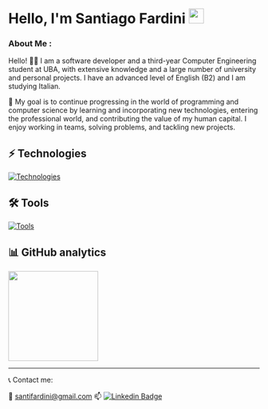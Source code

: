   <h1>
    Hello, I'm Santiago Fardini
    <img src="https://media.giphy.com/media/hvRJCLFzcasrR4ia7z/giphy.gif" width="30px"/>
  </h1>
  
###  About Me :
Hello! 👋🏻 I am a software developer and a third-year Computer Engineering student at UBA, with extensive knowledge and a large number of university and personal projects. I have an advanced level of English (B2) and I am studying Italian.

🤝 My goal is to continue progressing in the world of programming and computer science by learning and incorporating new technologies, entering the professional world, and contributing the value of my human capital. I enjoy working in teams, solving problems, and tackling new projects.

## ⚡ Technologies 

[![Technologies](https://skillicons.dev/icons?i=cpp,py,js,html,css,bootstrap,c,docker,git,mysql,postgres&perline=13)](https://skillicons.dev)

## 🛠 Tools

[![Tools](https://skillicons.dev/icons?i=vscode,visualstudio,clion,pycharm,bash,powershell,linux,ubuntu,windows,github,notion,postman,stackoverflow&perline=13)](https://skillicons.dev)

## 📊 GitHub analytics

<img height="180em" src="https://github-readme-stats-eight-theta.vercel.app/api/top-langs/?username=FARDOO&layout=compact&langs_count=8&theme=vision-friendly-dark"/>

---
📞 Contact me:

📧 santifardini@gmail.com
:mailbox: [![Linkedin Badge](https://img.shields.io/badge/LinkedIn-blue?style=flat&logo=Linkedin&logoColor=white)](https://www.linkedin.com/in/santiagofardini/)
